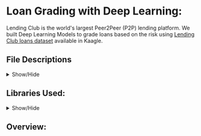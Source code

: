 # Loan Grading with Deep Learning:

  Lending Club is the world's largest Peer2Peer (P2P) lending platform. We built Deep Learning Models to grade loans based on the risk using [Lending Club loans dataset](https://www.kaggle.com/wordsforthewise/lending-club) available in Kaagle. 
  

  
## File Descriptions
<details>
<summary>Show/Hide</summary>
<br>
  
1. **enocder_model.py**: Contains classes and methods for self-attention encoder modle. 

2. **LoanGrader.py**: Contains Classes and methods for LoanGrader Model.
  
3. **Loan_Grader_without_Text_Data**: Trains a Neural Netwok with without using text data. 
  
4. **Loan_Grader_with_Text_Data**: Trains [LoanGrader Model](https://github.com/ragul-n/LendingClubPrediction/blob/master/LoanGrader.py), which incorparates text data. 
  
Other Links:
  
5. **EDA**: [Click Here](https://www.kaggle.com/kabure/lending-club-insightful-financial-eda). 
</details>

## Libraries Used:
<details>
<summary>Show/Hide</summary>
<br>

  + Pandas 
  + Numpy 
  + Matplotlib
  + Seaborn
  + WordCloud
  + Tensorflow
  + Scikit-Learn
</details>

## Overview:



